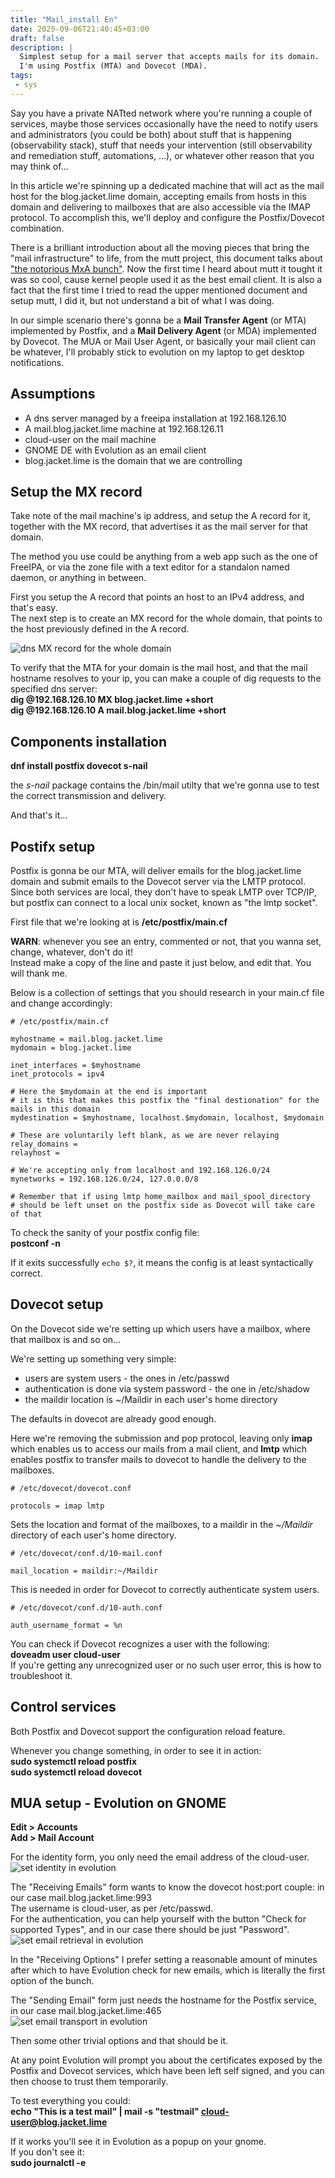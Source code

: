 ```yaml
---
title: "Mail_install En"
date: 2025-09-06T21:40:45+03:00
draft: false
description: |
  Simplest setup for a mail server that accepts mails for its domain.
  I'm using Postfix (MTA) and Dovecot (MDA).
tags:
 - sys
---
```


Say you have a private NATted network where you're running a couple of services, 
maybe those services occasionally have the need to notify users and administrators (you could be both) 
about stuff that is happening (observability stack), 
stuff that needs your intervention (still observability and remediation stuff, automations, ...),
or whatever other reason that you may think of...

In this article we're spinning up a dedicated machine that will act as the mail host
for the blog.jacket.lime domain, accepting emails from hosts in this domain and delivering to mailboxes
that are also accessible via the IMAP protocol.
To accomplish this, we'll deploy and configure the Postfix/Dovecot combination.

There is a brilliant introduction about all the moving pieces that bring the "mail infrastructure" to life,
from the mutt project, this document talks about ["the notorious MxA bunch"](https://gitlab.com/muttmua/mutt/-/wikis/MailConcept).
Now the first time I heard about mutt it tought it was so cool, cause kernel people used it as the best email client.
It is also a fact that the first time I tried to read the upper mentioned document and setup mutt, I did it, but not
understand a bit of what I was doing.

In our simple scenario there's gonna be a **Mail Transfer Agent** (or MTA) implemented by Postfix,
and a **Mail Delivery Agent** (or MDA) implemented by Dovecot. The MUA or Mail User Agent, or basically your
mail client can be whatever, I'll probably stick to evolution on my laptop to get desktop notifications.

## Assumptions
 + A dns server managed by a freeipa installation at 192.168.126.10
 + A mail.blog.jacket.lime machine at 192.168.126.11
 + cloud-user on the mail machine
 + GNOME DE with Evolution as an email client
 + blog.jacket.lime is the domain that we are controlling

## Setup the MX record
Take note of the mail machine's ip address, and setup the A record for it,
together with the MX record, that advertises it as the mail server for that domain.

The method you use could be anything from a web app such as the one of FreeIPA, or via the zone
file with a text editor for a standalon named daemon, or anything in between.

First you setup the A record that points an host to an IPv4 address, and that's easy.  
The next step is to create an MX record for the whole domain, that points to the host previously defined in the A record.

![dns MX record for the whole domain](/posts/images/mx_record_blogJacket.png "dns MX record for the whole domain")

To verify that the MTA for your domain is the mail host, and that the mail hostname resolves to your ip,
you can make a couple of dig requests to the specified dns server:  
**dig @192.168.126.10 MX blog.jacket.lime +short**  
**dig @192.168.126.10 A mail.blog.jacket.lime +short**

## Components installation
**dnf install postfix dovecot s-nail**

the *s-nail* package contains the /bin/mail utilty that we're gonna use to test the correct transmission and delivery.

And that's it...

## Postifx setup
Postfix is gonna be our MTA, will deliver emails for the blog.jacket.lime domain and submit emails to 
the Dovecot server via the LMTP protocol. Since both services are local, they don't have to speak LMTP over
TCP/IP, but postfix can connect to a local unix socket, known as "the lmtp socket".

First file that we're looking at is **/etc/postfix/main.cf**

**WARN**: whenever you see an entry, commented or not, that you wanna set, change, whatever, don't do it!  
Instead make a copy of the line and paste it just below, and edit that. You will thank me.

Below is a collection of settings that you should research in your main.cf file and change accordingly:  
```
# /etc/postfix/main.cf

myhostname = mail.blog.jacket.lime
mydomain = blog.jacket.lime

inet_interfaces = $myhostname
inet_protocols = ipv4

# Here the $mydomain at the end is important
# it is this that makes this postfix the "final destionation" for the mails in this domain
mydestination = $myhostname, localhost.$mydomain, localhost, $mydomain

# These are voluntarily left blank, as we are never relaying
relay_domains =
relayhost =

# We're accepting only from localhost and 192.168.126.0/24
mynetworks = 192.168.126.0/24, 127.0.0.0/8

# Remember that if using lmtp home_mailbox and mail_spool_directory
# should be left unset on the postfix side as Dovecot will take care of that
```

To check the sanity of your postfix config file:  
**postconf -n**

If it exits successfully `echo $?`, it means the config is at least syntactically correct.

## Dovecot setup
On the Dovecot side we're setting up which users have a mailbox, where
that mailbox is and so on... 

We're setting up something very simple:  
 + users are system users - the ones in /etc/passwd
 + authentication is done via system password - the one in /etc/shadow
 + the maildir location is ~/Maildir in each user's home directory

The defaults in dovecot are already good enough.

Here we're removing the submission and pop protocol, 
leaving only **imap** which enables us to access our mails from a mail client,
and **lmtp** which enables postfix to transfer mails to dovecot to handle the delivery to the mailboxes.
```
# /etc/dovecot/dovecot.conf

protocols = imap lmtp
```

Sets the location and format of the mailboxes, 
to a maildir in the *~/Maildir* directory of each user's home directory.
```
# /etc/dovecot/conf.d/10-mail.conf

mail_location = maildir:~/Maildir
```

This is needed in order for Dovecot to correctly authenticate system users.

```
# /etc/dovecot/conf.d/10-auth.conf

auth_username_format = %n
```

You can check if Dovecot recognizes a user with the following:  
**doveadm user cloud-user**  
If you're getting any unrecognized user or no such user error, this is how to troubleshoot it.

## Control services
Both Postfix and Dovecot support the configuration reload feature.

Whenever you change something, in order to see it in action:  
**sudo systemctl reload postfix**  
**sudo systemctl reload dovecot**  

## MUA setup - Evolution on GNOME
**Edit > Accounts**  
**Add > Mail Account**

For the identity form, you only need the email address of the cloud-user.
![set identity in evolution](/posts/images/evol_config__identity.png "set identity in evolution")

The "Receiving Emails" form wants to know the dovecot host:port couple: in our case mail.blog.jacket.lime:993  
The username is cloud-user, as per /etc/passwd.  
For the authentication, you can help yourself with the button "Check for supported Types", and in our case there should be just "Password".
![set email retrieval in evolution](/posts/images/evol_config__retrieval.png "set email retrieval in evolution")

In the "Receiving Options" I prefer setting a reasonable amount of minutes after which
to have Evolution check for new emails, which is literally the first option of the bunch.

The "Sending Email" form just needs the hostname for the Postfix service, in our case mail.blog.jacket.lime:465  
![set email transport in evolution](/posts/images/evol_config__transp.png "set email transport in evolution")

Then some other trivial options and that should be it.

At any point Evolution will prompt you about the certificates exposed by the Postfix and Dovecot services,
which have been left self signed, and you can then choose to trust them temporarily.

To test everything you could:  
**echo "This is a test mail" | mail -s "testmail" cloud-user@blog.jacket.lime**

If it works you'll see it in Evolution as a popup on your gnome.  
If you don't see it:  
**sudo journalctl -e**
